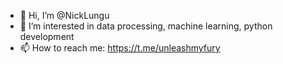 - 👋 Hi, I’m @NickLungu
- 👀 I’m interested in data processing, machine learning, python development
- 📫 How to reach me: https://t.me/unleashmyfury

<!---
NickLungu/NickLungu is a ✨ special ✨ repository because its `README.md` (this file) appears on your GitHub profile.
You can click the Preview link to take a look at your changes.
--->
